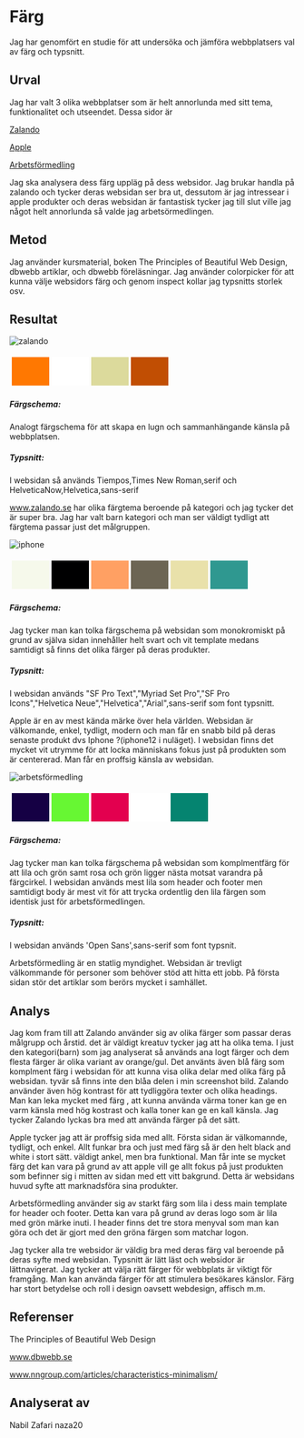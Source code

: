 Färg
=======================

Jag har genomfört en studie för att undersöka och jämföra webbplatsers val av färg och typsnitt.

Urval
-----------------------

Jag har valt  3 olika webbplatser som är helt annorlunda med sitt tema, funktionalitet och utseendet. Dessa sidor är<a href="https://www.zalando.se"><p>Zalando</p></a><a href="https://www.apple.com/se"><p>Apple</p></a><a href="https://arbetsformedlingen.se/"><p>Arbetsförmedling</p></a> Jag ska analysera dess färg uppläg på dess websidor. Jag brukar handla på zalando och tycker deras websidan ser bra ut, dessutom är jag intressear i apple produkter och deras websidan är fantastisk tycker jag till slut ville jag något helt annorlunda så valde jag arbetsörmedlingen.

Metod
-----------------------

Jag använder kursmaterial, boken The Principles of Beautiful Web Design, dbwebb artiklar, och dbwebb föreläsningar. Jag använder colorpicker för att kunna välje websidors färg och genom inspect kollar jag typsnitts storlek osv.

Resultat
-----------------------

<img src="../assets/img/zalando.jpg" alt="zalando">
<table style="border-spacing: 4px; border-collapse: separate">
<tr>
<td style="height: 50px; width: 50px; background-color: #FF7801">
<td style="height: 50px; width: 50px; background-color: #FFFFFF">
<td style="height: 50px; width: 50px; background-color: #DCDA9C">
<td style="height: 50px; width: 50px; background-color: #C14E03">

</tr>
</table>

##### Färgschema:
Analogt färgschema för att skapa en lugn och sammanhängande känsla på webbplatsen.
##### Typsnitt:
I websidan så används Tiempos,Times New Roman,serif och HelveticaNow,Helvetica,sans-serif

www.zalando.se har olika färgtema beroende på kategori och jag tycker det är super bra. Jag har valt barn kategori och man ser väldigt tydligt att färgtema passar just det målgruppen. 



<img src="../assets/img/apple.png" alt="iphone">
<table style="border-spacing: 4px; border-collapse: separate">
<tr>
<td style="height: 50px; width: 50px; background-color: #F6F9EB">
<td style="height: 50px; width: 50px; background-color: #000001">
<td style="height: 50px; width: 50px; background-color: #FFA063">
<td style="height: 50px; width: 50px; background-color: #6C6554">
<td style="height: 50px; width: 50px; background-color: #E9E1AA">
<td style="height: 50px; width: 50px; background-color: #2F9890">
</tr>
</table>

##### Färgschema:
Jag tycker man kan tolka färgschema på websidan som monokromiskt på grund av själva sidan innehåller helt svart och vit template medans samtidigt så finns det olika färger på deras produkter. 
##### Typsnitt:
I websidan används "SF Pro Text","Myriad Set Pro","SF Pro Icons","Helvetica Neue","Helvetica","Arial",sans-serif som font typsnitt. 

Apple är en av mest kända märke över hela världen. Websidan är välkomande, enkel, tydligt, modern och man får en snabb bild på deras senaste produkt dvs Iphone ?(iphone12 i nuläget). I websidan finns det mycket vit utrymme för att locka människans fokus just på produkten som är centererad. Man får en proffsig känsla av websidan. 

<img src="../assets/img/arbets.jpg" alt="arbetsförmedling">
<table style="border-spacing: 4px; border-collapse: separate">
<tr>
<td style="height: 50px; width: 50px; background-color: #150044">
<td style="height: 50px; width: 50px; background-color: #67F733">
<td style="height: 50px; width: 50px; background-color: #E3004F">
<td style="height: 50px; width: 50px; background-color: #FFFFFF">
<td style="height: 50px; width: 50px; background-color: #058470">
</tr>
</table>

##### Färgschema:
Jag tycker man kan tolka färgschema på websidan som komplmentfärg för att lila och grön samt rosa och grön ligger nästa motsat varandra på färgcirkel. I websidan används mest lila som header och footer men samtidigt body är mest vit för att trycka ordentlig den lila färgen som identisk just för arbetsförmedlingen. 

##### Typsnitt:
I websidan används 'Open Sans',sans-serif som font typsnit.

Arbetsförmedling är en statlig myndighet. Websidan är trevligt välkommande för personer som behöver stöd att hitta ett jobb. På första sidan stör det artiklar som berörs mycket i samhället. 

Analys
-----------------------

Jag kom fram till att Zalando använder sig av olika färger som passar deras målgrupp och årstid. det är väldigt kreatuv tycker jag att ha olika tema.  I just den kategori(barn) som jag analyserat så används ana logt färger och dem flesta färger är olika variant av orange/gul. Det använts även blå färg som komplment färg i websidan för att kunna visa olika delar med olika färg på websidan. tyvär så finns inte den blåa delen i min screenshot bild. Zalando använder även hög kontrast för att tydliggöra texter och olika headings. Man kan leka mycket med färg , att kunna använda värma toner kan ge en varm känsla med hög kostrast och kalla toner kan ge en kall känsla. Jag tycker Zalando lyckas bra med att använda färger på det sätt.

Apple tycker jag att är proffsig sida med allt. Första sidan är välkomannde, tydligt, och enkel. Allt funkar bra och just med färg så är den helt black and white i stort sätt. väldigt ankel, men bra funktional. Man får inte se mycket färg det kan vara på grund av att apple vill ge allt fokus på just produkten som befinner sig i mitten av sidan med ett vitt bakgrund. Detta är websidans huvud syfte att marknadsföra sina produkter.

Arbetsförmedling använder sig av starkt färg som lila i dess main template for header och footer. Detta kan vara på grund av deras logo som är lila med grön märke inuti. I header finns det tre stora menyval som man kan göra och det är gjort med den gröna färgen som matchar logon.


Jag tycker alla tre websidor är väldig bra med deras färg val beroende på deras syfte med websidan. Typsnitt är lätt läst och websidor är lättnavigerat. Jag tycker att välja rätt färger för webbplats är viktigt för framgång. Man kan använda färger för att stimulera besökares känslor. Färg har stort betydelse och roll i design oavsett webdesign, affisch m.m. 





Referenser
-----------------------

The Principles of Beautiful Web Design

www.dbwebb.se

www.nngroup.com/articles/characteristics-minimalism/

Analyserat av
-----------------------

Nabil Zafari naza20